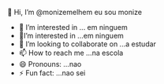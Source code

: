  👋 Hi, I’m @monizemelhem eu sou monize
- 👀 I’m interested in ... em ninguem
- 🌱I’m interested in ...em ninguem
- 💞️ I’m looking to collaborate on ...a estudar
- 📫 How to reach me ...na escola
- 😄 Pronouns: ...nao
- ⚡ Fun fact: ...nao sei

<!---
monizemelhem/monizemelhem is a ✨ special ✨ repository because its `README.md` (this file) appears on your GitHub profile.
You can click the Preview link to take a look at your changes.
--->
